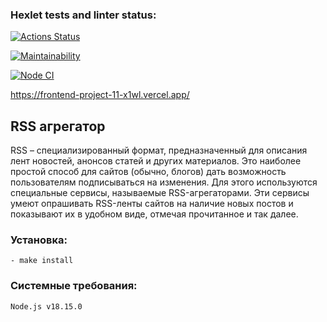 ### Hexlet tests and linter status:
[![Actions Status](https://github.com/PaulKuznetsov3/frontend-project-11/workflows/hexlet-check/badge.svg)](https://github.com/PaulKuznetsov3/frontend-project-11/actions)

[![Maintainability](https://api.codeclimate.com/v1/badges/ed4fcd7f9622be30f50a/maintainability)](https://codeclimate.com/github/PaulKuznetsov3/frontend-project-11/maintainability)

[![Node CI](https://github.com/PaulKuznetsov3/frontend-project-11/actions/workflows/nodejs.yml/badge.svg)](https://github.com/PaulKuznetsov3/frontend-project-11/actions/workflows/nodejs.yml)

https://frontend-project-11-x1wl.vercel.app/

## RSS агрегатор

RSS – специализированный формат, предназначенный для описания лент новостей, анонсов статей и других материалов. Это наиболее простой способ для сайтов (обычно, блогов) дать возможность пользователям подписываться на изменения. Для этого используются специальные сервисы, называемые RSS-агрегаторами. Эти сервисы умеют опрашивать RSS-ленты сайтов на наличие новых постов и показывают их в удобном виде, отмечая прочитанное и так далее.

### Установка:
    - make install

### Системные требования:
    Node.js v18.15.0